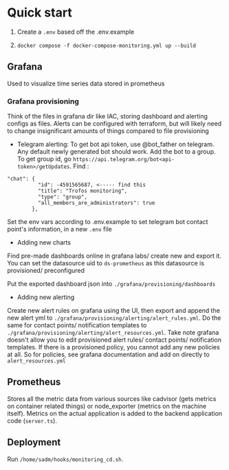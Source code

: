 # Quick start

1. Create a `.env` based off the .env.example

1. `docker compose -f docker-compose-monitoring.yml up --build`

## Grafana

Used to visualize time series data stored in prometheus

### Grafana provisioning

Think of the files in grafana dir like IAC, storing dashboard and alerting configs as files. Alerts can be configured with terraform, but will likely need to change insignificant amounts of things compared to file provisioning

* Telegram alerting: To get bot api token, use @bot_father on telegram. Any default newly generated bot should work. Add the bot to a group. To get group id, go `https://api.telegram.org/bot<api-token>/getUpdates`. Find :

```
"chat": {
          "id": -4591565687, <----- find this
          "title": "Trofos monitoring",
          "type": "group",
          "all_members_are_administrators": true
        },
```

Set the env vars according to .env.example to set telegram bot contact point's information, in a new `.env` file

* Adding new charts

Find pre-made dashboards online in grafana labs/ create new and export it. You can set the datasource uid to `ds-prometheus` as this datasource is provisioned/ preconfigured

Put the exported dashboard json into `./grafana/provisioning/dashboards`

* Adding new alerting

Create new alert rules on grafana using the UI, then export and append the new alert yml to `./grafana/provisioning/alerting/alert_rules.yml`. Do the same for contact points/ notification templates to `./grafana/provisioning/alerting/alert_resources.yml`. Take note grafana doesn't allow you to edit provisioned alert rules/ contact points/ notification templates. If there is a provisioned policy, you cannot add any new policies at all. So for policies, see grafana documentation and add on directly to `alert_resources.yml`

## Prometheus

Stores all the metric data from various sources like cadvisor (gets metrics on container related things) or node_exporter (metrics on the machine itself). Metrics on the actual application is added to the backend application code (`server.ts`).

## Deployment

Run `/home/sadm/hooks/monitoring_cd.sh`.
